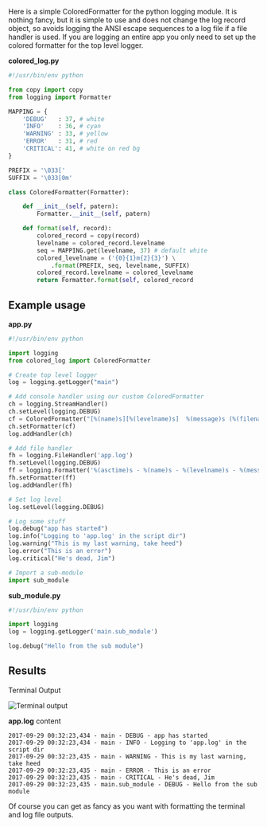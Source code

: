 Here is a simple ColoredFormatter for the python logging module. It is nothing 
fancy, but it is simple to use and does not change the log record object, 
so avoids logging the ANSI escape sequences to a log file if a file handler is 
used. If you are logging an entire app you only need to set up the colored 
formatter for the top level logger.

**colored_log.py**

```python
#!/usr/bin/env python

from copy import copy
from logging import Formatter

MAPPING = {
    'DEBUG'   : 37, # white
    'INFO'    : 36, # cyan
    'WARNING' : 33, # yellow
    'ERROR'   : 31, # red
    'CRITICAL': 41, # white on red bg
}

PREFIX = '\033['
SUFFIX = '\033[0m'

class ColoredFormatter(Formatter):

    def __init__(self, patern):
        Formatter.__init__(self, patern)

    def format(self, record):
        colored_record = copy(record)
        levelname = colored_record.levelname
        seq = MAPPING.get(levelname, 37) # default white
        colored_levelname = ('{0}{1}m{2}{3}') \
            .format(PREFIX, seq, levelname, SUFFIX)
        colored_record.levelname = colored_levelname
        return Formatter.format(self, colored_record  
```

## Example usage

**app.py**

```python
#!/usr/bin/env python

import logging
from colored_log import ColoredFormatter

# Create top level logger
log = logging.getLogger("main")

# Add console handler using our custom ColoredFormatter
ch = logging.StreamHandler()
ch.setLevel(logging.DEBUG)
cf = ColoredFormatter("[%(name)s][%(levelname)s]  %(message)s (%(filename)s:%(lineno)d)")
ch.setFormatter(cf)
log.addHandler(ch)

# Add file handler
fh = logging.FileHandler('app.log')
fh.setLevel(logging.DEBUG)
ff = logging.Formatter('%(asctime)s - %(name)s - %(levelname)s - %(message)s')
fh.setFormatter(ff)
log.addHandler(fh)

# Set log level
log.setLevel(logging.DEBUG)

# Log some stuff
log.debug("app has started")
log.info("Logging to 'app.log' in the script dir")
log.warning("This is my last warning, take heed")
log.error("This is an error")
log.critical("He's dead, Jim")

# Import a sub-module 
import sub_module  
```

**sub_module.py**

```python
#!/usr/bin/env python

import logging
log = logging.getLogger('main.sub_module')

log.debug("Hello from the sub module")  
```

## Results

Terminal Output

![Terminal output][1]

**app.log** content

```log
2017-09-29 00:32:23,434 - main - DEBUG - app has started
2017-09-29 00:32:23,434 - main - INFO - Logging to 'app.log' in the script dir
2017-09-29 00:32:23,435 - main - WARNING - This is my last warning, take heed
2017-09-29 00:32:23,435 - main - ERROR - This is an error
2017-09-29 00:32:23,435 - main - CRITICAL - He's dead, Jim
2017-09-29 00:32:23,435 - main.sub_module - DEBUG - Hello from the sub module
```

Of course you can get as fancy as you want with formatting the terminal and log
file outputs.

[1]: https://i.stack.imgur.com/OsmlG.png
